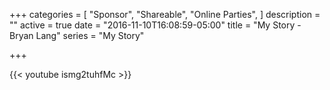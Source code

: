 +++
categories = [
  "Sponsor",
  "Shareable", 
 "Online Parties",
]
description = ""
active = true
date = "2016-11-10T16:08:59-05:00"
title = "My Story - Bryan Lang"
series = "My Story"

+++

{{< youtube ismg2tuhfMc >}}
